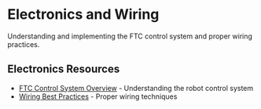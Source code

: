 # Electronics and Wiring

Understanding and implementing the FTC control system and proper wiring practices.

## Electronics Resources

- [FTC Control System Overview](https://ftc-docs.firstinspires.org/en/latest/hardware_and_software_configuration/index.html) - Understanding the robot control system
- [Wiring Best Practices](https://ftc-docs.firstinspires.org/en/latest/hardware_and_software_configuration/connecting_devices/index.html) - Proper wiring techniques